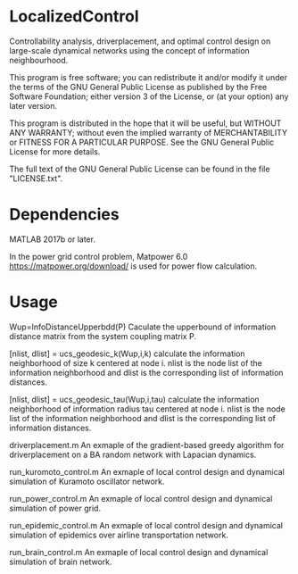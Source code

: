 # LocalizedControl
Controllability analysis, driverplacement, and optimal control design on large-scale dynamical networks using the concept of information neighbourhood.

This program is free software; you can redistribute it and/or modify it under the terms of the GNU General Public License as published by the Free Software Foundation; either version 3 of the License, or (at your option) any later version.

This program is distributed in the hope that it will be useful, but WITHOUT ANY WARRANTY; without even the implied warranty of MERCHANTABILITY or FITNESS FOR A PARTICULAR PURPOSE. See the GNU General Public License for more details.


The full text of the GNU General Public License can be found in the file "LICENSE.txt".


# Dependencies

MATLAB 2017b or later.

In the power grid control problem, Matpower 6.0 https://matpower.org/download/ is used for power flow calculation.


# Usage

Wup=InfoDistanceUpperbdd(P) Caculate the upperbound of information distance matrix from the system coupling matrix P.

[nlist, dlist] = ucs_geodesic_k(Wup,i,k) calculate the information neighborhood of size k centered at node i. nlist is the node list of the information neighborhood and dlist is the corresponding list of information distances.

[nlist, dlist] = ucs_geodesic_tau(Wup,i,tau) calculate the information neighborhood of information radius tau centered at node i. nlist is the node list of the information neighborhood and dlist is the corresponding list of information distances.

driverplacement.m An exmaple of the gradient-based greedy algorithm for driverplacement on a BA random network with Lapacian dynamics.

run_kuromoto_control.m An exmaple of local control design and dynamical simulation of Kuramoto oscillator network.

run_power_control.m An exmaple of local control design and dynamical simulation of power grid.

run_epidemic_control.m An exmaple of local control design and dynamical simulation of epidemics over airline transportation network.

run_brain_control.m An exmaple of local control design and dynamical simulation of brain network.


